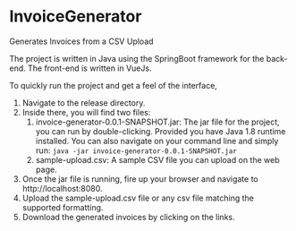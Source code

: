 # InvoiceGenerator
Generates Invoices from a CSV Upload

The project is written in Java using the SpringBoot framework for the back-end. The front-end is written in VueJs. 

To quickly run the project and get a feel of the interface, 

1. Navigate to the release directory. 
2. Inside there, you will find two files: 
    1. invoice-generator-0.0.1-SNAPSHOT.jar: The jar file for the project, you can run by double-clicking. 
        Provided you have Java 1.8 runtime installed. You can also navigate on your command line and simply run:
        ``` java -jar invoice-generator-0.0.1-SNAPSHOT.jar ```
    2. sample-upload.csv: A sample CSV file you can upload on the web page.
3. Once the jar file is running, fire up your browser and navigate to http://localhost:8080.
4. Upload the sample-upload.csv file or any csv file matching the supported formatting.
5. Download the generated invoices by clicking on the links.






